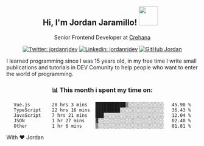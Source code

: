 <div align="center">
<h2 style="margin-right:10px;">Hi, I'm Jordan Jaramillo! <img src="https://media.giphy.com/media/Wj7lNjMNDxSmc/source.gif" width="50" > </h2>

<p>Senior Frontend Developer at <a href="https://www.crehana.com/">Crehana</a></p>

[![Twitter: jordanrjdev](https://img.shields.io/twitter/follow/jordanrjdev?style=social)](https://twitter.com/jordanrjdev)
[![Linkedin: jordanrjdev](https://img.shields.io/badge/-jordanrjdev-blue?style=flat-square&logo=Linkedin&logoColor=white&link=https://www.linkedin.com/in/jordanrjdev/)](https://www.linkedin.com/in/jordanrjdev/)
[![GitHub Jordan](https://img.shields.io/github/followers/jnadroj?label=follow&style=social)](https://github.com/jnadroj)

</div>
I learned programming since I was 15 years old, in my free time I write small publications and tutorials in DEV Comunity to help people who want to enter the world of programming.

<div align="center">

### 📊 **This month i spent my time on:**

<!--START_SECTION:waka-->

```text
Vue.js        28 hrs 3 mins   ███████████▒░░░░░░░░░░░░░   45.90 %
TypeScript    22 hrs 16 mins  █████████░░░░░░░░░░░░░░░░   36.43 %
JavaScript    7 hrs 21 mins   ███░░░░░░░░░░░░░░░░░░░░░░   12.04 %
JSON          1 hr 27 mins    ▓░░░░░░░░░░░░░░░░░░░░░░░░   02.40 %
Other         1 hr 6 mins     ▒░░░░░░░░░░░░░░░░░░░░░░░░   01.81 %
```

<!--END_SECTION:waka-->

</div>

With ❤️ Jordan
